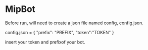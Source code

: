 # MipBot
Before run, will need to create a json file named config, config.json.

config.json = 
{
	"prefix": "PREFIX",
	"token":"TOKEN"
}

insert your token and prefixof your bot.
